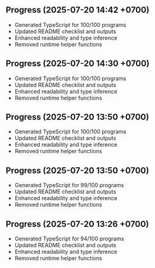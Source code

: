 ## Progress (2025-07-20 14:42 +0700)
- Generated TypeScript for 100/100 programs
- Updated README checklist and outputs
- Enhanced readability and type inference
- Removed runtime helper functions

## Progress (2025-07-20 14:30 +0700)
- Generated TypeScript for 100/100 programs
- Updated README checklist and outputs
- Enhanced readability and type inference
- Removed runtime helper functions

## Progress (2025-07-20 13:50 +0700)
- Generated TypeScript for 100/100 programs
- Updated README checklist and outputs
- Enhanced readability and type inference
- Removed runtime helper functions

## Progress (2025-07-20 13:50 +0700)
- Generated TypeScript for 99/100 programs
- Updated README checklist and outputs
- Enhanced readability and type inference
- Removed runtime helper functions

## Progress (2025-07-20 13:26 +0700)
- Generated TypeScript for 94/100 programs
- Updated README checklist and outputs
- Enhanced readability and type inference
- Removed runtime helper functions
